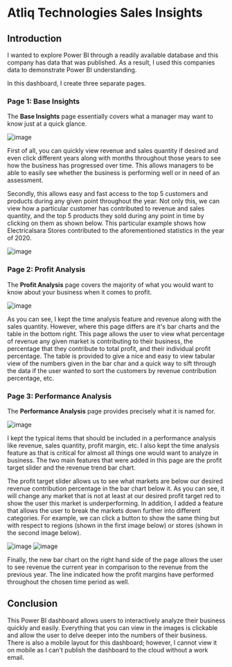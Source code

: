 # Atliq Technologies Sales Insights

## Introduction
I wanted to explore Power BI through a readily available database and this company has data that was published. As a result, I used this companies data to demonstrate Power BI understanding.

In this dashboard, I create three separate pages.

### Page 1: Base Insights
The **Base Insights** page essentially covers what a manager may want to know just at a quick glance.

![image](https://github.com/landenng/atliq-si/assets/117413452/7ad145fc-7590-4e24-ba72-a1dd5f4a6609)

First of all, you can quickly view revenue and sales quantity if desired and even click different years along with months throughout those years to see how the business has progressed over time. This allows managers to be able to easily see whether the business is performing well or in need of an assessment. 

Secondly, this allows easy and fast access to the top 5 customers and products during any given point throughout the year. Not only this, we can view how a particular customer has contributed to revenue and sales quantity, and the top 5 products they sold during any point in time by clicking on them as shown below. This particular example shows how Electricalsara Stores contributed to the aforementioned statistics in the year of 2020.

![image](https://github.com/landenng/atliq-si/assets/117413452/c2c3fd03-dc2f-4dcc-85f5-e112b4032b5d)

### Page 2: Profit Analysis
The **Profit Analysis** page covers the majority of what you would want to know about your business when it comes to profit.

![image](https://github.com/landenng/atliq-si/assets/117413452/a480077c-f536-48bc-a756-65a22b497933)

As you can see, I kept the time analysis feature and revenue along with the sales quantity. However, where this page differs are it's bar charts and the table in the bottom right. This page allows the user to view what percentage of revenue any given market is contributing to their business, the percentage that they contribute to total profit, and their individual profit percentage. The table is provided to give a nice and easy to view tabular view of the numbers given in the bar char and a quick way to sift through the data if the user wanted to sort the customers by revenue contribution percentage, etc.

### Page 3: Performance Analysis
The **Performance Analysis** page provides precisely what it is named for.

![image](https://github.com/landenng/atliq-si/assets/117413452/b494cba6-b7aa-4cbf-8869-5a40e3ee8812)

I kept the typical items that should be included in a performance analysis like revenue, sales quantity, profit margin, etc. I also kept the time analysis feature as that is critical for almost all things one would want to analyze in business. The two main features that were added in this page are the profit target slider and the revenue trend bar chart.

The profit target slider allows us to see what markets are below our desired revenue contribution percentage in the bar chart below it. As you can see, it will change any market that is not at least at our desired profit target red to show the user this market is underperforming. In addition, I added a feature that allows the user to break the markets down further into different categories. For example, we can click a button to show the same thing but with respect to regions (shown in the first image below) or stores (shown in the second image below).

![image](https://github.com/landenng/atliq-si/assets/117413452/1f1f5040-a0ec-4432-ac70-6eb9d608479f)
![image](https://github.com/landenng/atliq-si/assets/117413452/4436b112-0f17-4fa2-8705-13683e201c92)

Finally, the new bar chart on the right hand side of the page allows the user to see revenue the current year in comparison to the revenue from the previous year. The line indicated how the profit margins have performed throughout the chosen time period as well.

## Conclusion
This Power BI dashboard allows users to interactively analyze their business quickly and easily. Everything that you can view in the images is clickable and allow the user to delve deeper into the numbers of their business. There is also a mobile layout for this dashboard; however, I cannot view it on mobile as I can't publish the dashboard to the cloud without a work email. 
